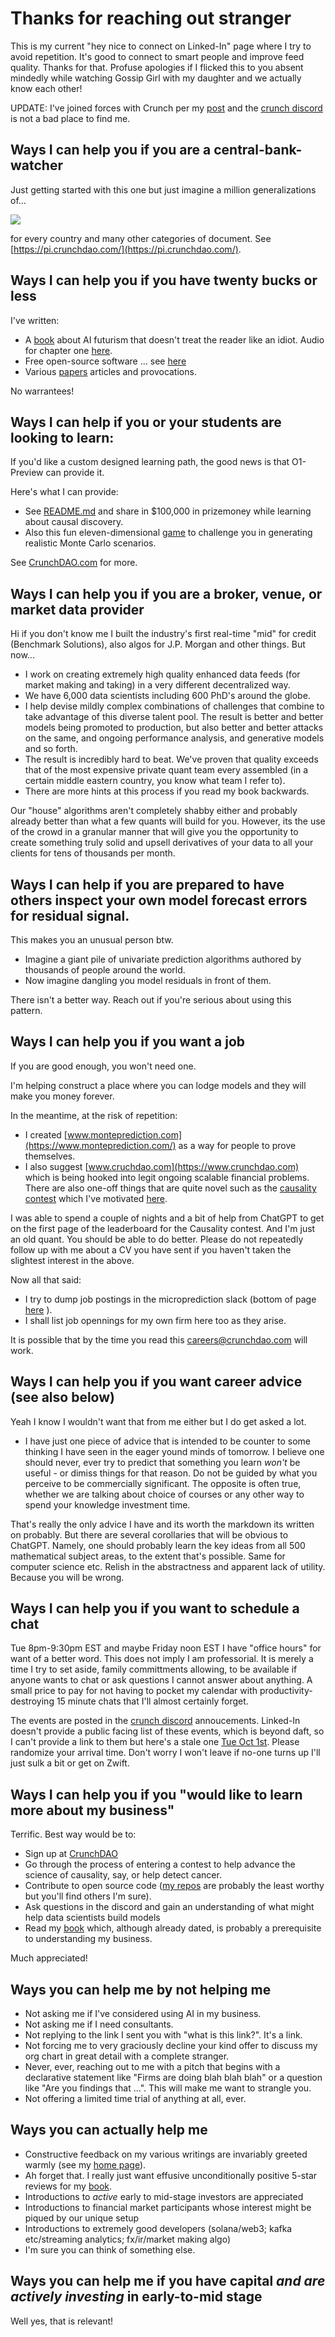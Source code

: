 
# Thanks for reaching out stranger

This is my current "hey nice to connect on Linked-In" page where I try to avoid repetition. It's good to connect to smart people and improve feed quality. Thanks for that. Profuse apologies if I flicked this to you absent mindedly while watching Gossip Girl with my daughter and we actually know each other! 

UPDATE: I've joined forces with Crunch per my [post](https://www.linkedin.com/posts/petercotton_artificialintelligence-ai-forex-activity-7237212886308122624-bZLA?utm_source=share&utm_medium=member_desktop) and the [crunch discord](https://discord.gg/6WZTsC43) is not a bad place to find me.

## Ways I can help you if you are a central-bank-watcher 
Just getting started with this one but just imagine a million generalizations of...

![](https://github.com/microprediction/monteprediction/blob/main/pi_example.png)

for every country and many other categories of document. See [https://pi.crunchdao.com/](https://pi.crunchdao.com/). 

## Ways I can help you if you have twenty bucks or less

I've written:

- A [book](https://www.amazon.com/Microprediction-Building-Open-AI-Network) about AI futurism that doesn't treat the reader like an idiot. Audio for chapter one [here](https://github.com/microprediction/building_an_open_ai_network/blob/main/docs/assets/audio/Microprediction_Chapter_1.mp3).
- Free open-source software ... see [here](https://github.com/microprediction)
- Various [papers](https://github.com/microprediction/home) articles and provocations.

No warrantees! 

## Ways I can help if you or your students are looking to learn:
If you'd like a custom designed learning path, the good news is that O1-Preview can provide it. 

Here's what I can provide:

- See [README.md](https://github.com/microprediction/microprediction/blob/master/README.md) and share in $100,000 in prizemoney while learning about causal discovery. 
- Also this fun eleven-dimensional [game](https://github.com/microprediction/monteprediction_colab_examples/blob/main/monteprediction_entry.ipynb) to challenge you in generating realistic Monte Carlo scenarios.  

See [CrunchDAO.com](www.crunchdao.com) for more. 

## Ways I can help you if you are a broker, venue, or market data provider
Hi if you don't know me I built the industry's first real-time "mid" for credit (Benchmark Solutions), also algos for J.P. Morgan and other things. But now...

- I work on creating extremely high quality enhanced data feeds (for market making and taking) in a very different decentralized way. 
- We have 6,000 data scientists including 600 PhD's around the globe.
- I help devise mildly complex combinations of challenges that combine to take advantage of this diverse talent pool. The result is better and better models being promoted to production, but also better and better attacks on the same, and ongoing performance analysis, and generative models and so forth. 
- The result is incredibly hard to beat. We've proven that quality exceeds that of the most expensive private quant team every assembled (in a certain middle eastern country, you know what team I refer to).
- There are more hints at this process if you read my book backwards.  

Our "house" algorithms aren't completely shabby either and probably already better than what a few quants will build for you. However, its the use of the crowd in a granular manner that will give you the opportunity to create something truly solid and upsell derivatives of your data to all your clients for tens of thousands per month.  

## Ways I can help if you are prepared to have others inspect your own model forecast errors for residual signal. 
This makes you an unusual person btw. 

- Imagine a giant pile of univariate prediction algorithms authored by thousands of people around the world.
- Now imagine dangling you model residuals in front of them. 

There isn't a better way. Reach out if you're serious about using this pattern. 


## Ways I can help you if you want a job

If you are good enough, you won't need one. 

I'm helping construct a place where you can lodge models and they will make you money forever. 

In the meantime, at the risk of repetition:

- I created [www.monteprediction.com](https://www.monteprediction.com/) as a way for people to prove themselves.
- I also suggest [www.cruchdao.com](https://www.crunchdao.com) which is being hooked into legit ongoing scalable financial problems. There are also one-off things that are quite novel such as the [causality contest](https://www.youtube.com/watch?v=AVBE5HLDUIw) which I've motivated [here](https://www.linkedin.com/posts/petercotton_adia-lab-causal-discovery-challenge-trailer-activity-7238230582466412547-YYFr?utm_source=share&utm_medium=member_desktop). 

I was able to spend a couple of nights and a bit of help from ChatGPT to get on the first page of the leaderboard for the Causality contest. And I'm just an old quant. You should be able to do better. Please do not repeatedly follow up with me about a CV you have sent if you haven't taken the slightest interest in the above. 

Now all that said:
  
- I try to dump job postings in the microprediction slack (bottom of page [here](https://www.monteprediction.com/) ).
- I shall list job opennings for my own firm here too as they arise.

It is possible that by the time you read this careers@crunchdao.com will work. 

## Ways I can help you if you want career advice (see also below)
Yeah I know I wouldn't want that from me either but I do get asked a lot. 

- I have just one piece of advice that is intended to be counter to some thinking I have seen in the eager yound minds of tomorrow. I believe one should never, ever try to predict that something you learn *won't* be useful - or dimiss things for that reason. Do not be guided by what you perceive to be commercially significant. The opposite is often true, whether we are talking about choice of courses or any other way to spend your knowledge investment time.

That's really the only advice I have and its worth the markdown its written on probably. But there are several corollaries that will be obvious to ChatGPT. Namely, one should probably learn the key ideas from all 500 mathematical subject areas, to the extent that's possible. Same for computer science etc. Relish in the abstractness and apparent lack of utility. Because you will be wrong.    

## Ways I can help you if you want to schedule a chat 

Tue 8pm-9:30pm EST and maybe Friday noon EST I have "office hours" for want of a better word. This does not imply I am professorial. It is merely a time I try to set aside, family committments allowing, to be available if anyone wants to chat or ask questions I cannot answer about anything. A small price to pay for not having to pocket my calendar with productivity-destroying 15 minute chats that I'll almost certainly forget. 

The events are posted in the [crunch discord](https://discord.gg/35NZpeZ5) annoucements. Linked-In doesn't provide a public facing list of these events, which is beyond daft, so I can't provide a link to them but here's a stale one [Tue Oct 1st](https://www.linkedin.com/events/7237538167250198528/comments/). Please randomize your arrival time. Don't worry I won't leave if no-one turns up I'll just sulk a bit or get on Zwift. 

## Ways I can help you if you "would like to learn more about my business"
Terrific. Best way would be to:

 - Sign up at [CrunchDAO](https://www.crunchdao.com/)
 - Go through the process of entering a contest to help advance the science of causality, say, or help detect cancer.
 - Contribute to open source code ([my repos](https://github.com/microprediction) are probably the least worthy but you'll find others I'm sure).
 - Ask questions in the discord and gain an understanding of what might help data scientists build models
 - Read my [book](https://www.amazon.com/Microprediction-Building-Open-AI-Network) which, although already dated, is probably a prerequisite to understanding my business. 

Much appreciated!

## Ways you can help me by not helping me 

- Not asking me if I've considered using AI in my business. 
- Not asking me if I need consultants.
- Not replying to the link I sent you with "what is this link?". It's a link. 
- Not forcing me to very graciously decline your kind offer to discuss my org chart in great detail with a complete stranger.  
- Never, ever, reaching out to me with a pitch that begins with a declarative statement like "Firms are doing blah blah blah" or a question like "Are you findings that ...". This will make me want to strangle you. 
- Not offering a limited time trial of anything at all, ever. 

## Ways you can actually help me

- Constructive feedback on my various writings are invariably greeted warmly (see my [home page](https://github.com/microprediction/home)).
- Ah forget that. I really just want effusive unconditionally positive 5-star reviews for my [book](https://www.amazon.com/Microprediction-Building-Open-AI-Network/dp/0262047322).
- Introductions to *active* early to mid-stage investors are appreciated
- Introductions to financial market participants whose interest might be piqued by our unique setup
- Introductions to extremely good developers (solana/web3; kafka etc/streaming analytics; fx/ir/market making algo)
- I'm sure you can think of something else. 
  
## Ways you can help me if you have capital *and are actively investing* in early-to-mid stage

Well yes, that is relevant!  



